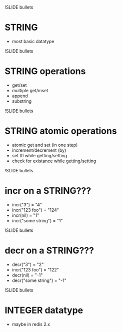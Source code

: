 !SLIDE bullets
# STRING #
* most basic datatype

!SLIDE bullets
# STRING operations #
* get/set
* multiple get/mset
* append
* substring

!SLIDE bullets
# STRING atomic operations #
* atomic get and set (in one step)
* increment/decrement (by)
* set ttl while getting/setting
* check for existance while getting/setting

!SLIDE bullets
# incr on a STRING??? #
* incr("3") = "4"
* incr("123 foo") = "124"
* incr(nil) = "1"
* incr("some string") = "1"

!SLIDE bullets
# decr on a STRING??? #
* decr("3") = "2"
* incr("123 foo") = "122"
* decr(nil) = "-1"
* decr("some string") = "-1"

!SLIDE bullets
# INTEGER datatype #
* maybe in redis 2.x
